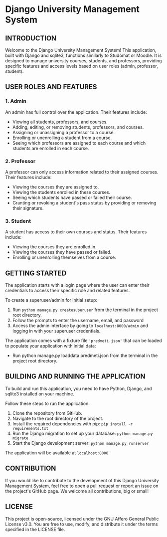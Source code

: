 # Django University Management System

## INTRODUCTION
Welcome to the Django University Management System! This application, built with Django and sqlite3, functions similarly to Studomat or Moodle. It is designed to manage university courses, students, and professors, providing specific features and access levels based on user roles (admin, professor, student).

## USER ROLES AND FEATURES

### 1. Admin
An admin has full control over the application. Their features include:

  - Viewing all students, professors, and courses.
  - Adding, editing, or removing students, professors, and courses.
  - Assigning or unassigning a professor to a course.
  - Enrolling or unenrolling a student from a course.
  - Seeing which professors are assigned to each course and which students are enrolled in each course.

### 2. Professor
A professor can only access information related to their assigned courses. Their features include:

  - Viewing the courses they are assigned to.
  - Viewing the students enrolled in these courses.
  - Seeing which students have passed or failed their course.
  - Granting or revoking a student's pass status by providing or removing their signature.

### 3. Student
A student has access to their own courses and status. Their features include:

  - Viewing the courses they are enrolled in.
  - Viewing the courses they have passed or failed.
  - Enrolling or unenrolling themselves from a course.

## GETTING STARTED
The application starts with a login page where the user can enter their credentials to access their specific role and related features.

To create a superuser/admin for initial setup:

1. Run ```python manage.py createsuperuser``` from the terminal in the project root directory.
2. Follow the prompts to enter the username, email, and password
3. Access the admin interface by going to ```localhost:8000/admin``` and logging in with your superuser credentials.

The application comes with a fixture file ```'predmeti.json'``` that can be loaded to populate your application with initial data:

- Run python manage.py loaddata predmeti.json from the terminal in the project root directory.

## BUILDING AND RUNNING THE APPLICATION
To build and run this application, you need to have Python, Django, and sqlite3 installed on your machine.

Follow these steps to run the application:

1. Clone the repository from GitHub.
2. Navigate to the root directory of the project.
3. Install the required dependencies with pip: ```pip install -r requirements.txt```
4. Run the Django migration to set up your database: ```python manage.py migrate```
5. Start the Django development server: ```python manage.py runserver```
 
The application will be available at ```localhost:8000```.

## CONTRIBUTION
If you would like to contribute to the development of this Django University Management System, feel free to open a pull request or report an issue on the project's GitHub page. We welcome all contributions, big or small!

## LICENSE
This project is open-source, licensed under the GNU Affero General Public License v3.0. You are free to use, modify, and distribute it under the terms specified in the LICENSE file.





